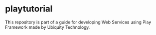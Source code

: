 # playtutorial
This repository is part of a guide for developing Web Services using Play Framework made by Ubiquity Technology.
